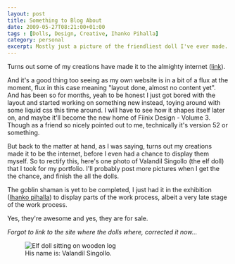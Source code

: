 ```yaml
---
layout: post
title: Something to Blog About
date: 2009-05-27T08:21:00+01:00
tags : [Dolls, Design, Creative, Ihanko Pihalla]
category: personal
excerpt: Mostly just a picture of the friendliest doll I've ever made.
---
```

Turns out some of my creations have made it to the almighty internet ([link][link]).

And it's a good thing too seeing as my own website is in a bit of a flux at the moment, flux in this case meaning "layout done, almost no content yet". And has been so for months, yeah to be honest I just got bored with the layout and started working on something new instead, toying around with some liquid css this time around. I will have to see how it shapes itself later on, and maybe it'll become the new home of Fiinix Design - Volume 3. Though as a friend so nicely pointed out to me, technically it's version 52 or something.

But back to the matter at hand, as I was saying, turns out my creations made it to be the internet, before I even had a chance to display them myself. So to rectify this, here's one photo of Valandil Singollo (the elf doll) that I took for my portfolio. I'll probably post more pictures when I get the the chance, and finish the all the dolls.

The goblin shaman is yet to be completed, I just had it in the exhibition ([Ihanko pihalla][pihalla]) to display parts of the work process, albeit a very late stage of the work process.

Yes, they're awesome and yes, they are for sale.

*Forgot to link to the site where the dolls where, corrected it now...*

<div>
<figure>
	<img src="../../../../assets/posts/2009/may/something-to-blog-about/elf-doll.jpg" alt="Elf doll sitting on wooden log">
	<figcaption>His name is: Valandil Singollo.</figcaption>
</figure>
</div>

[link]: http://lakealike.blogspot.com/2009/05/toys-to-be-taken-seriously.html
[pihalla]: http://www.ihankopihalla.fi/